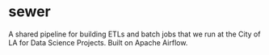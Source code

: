 # sewer
A shared pipeline for building ETLs and batch jobs that we run at the City of LA for Data Science Projects. Built on Apache Airflow. 
